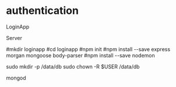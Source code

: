 # authentication
LoginApp

Server

#mkdir loginapp
#cd loginapp
#npm init
#npm install --save express morgan mongoose body-parser
#npm install --save nodemon


sudo mkdir -p /data/db
sudo chown -R $USER /data/db

mongod
